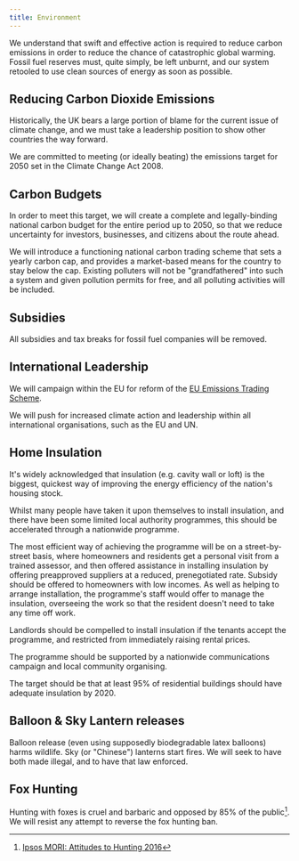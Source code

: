 ```yaml
---
title: Environment
---
```


We understand that swift and effective action is required to reduce carbon emissions
in order to reduce the chance of catastrophic global warming. Fossil fuel reserves
must, quite simply, be left unburnt, and our system retooled to use clean sources
of energy as soon as possible.

## Reducing Carbon Dioxide Emissions

Historically, the UK bears a large portion of blame for the current issue of climate change, and we must take a leadership
position to show other countries the way forward.

We are committed to meeting (or ideally beating) the emissions target for 2050 set in the Climate Change Act 2008.

## Carbon Budgets

In order to meet this target, we will create a complete and legally-binding national carbon
budget for the entire period up to 2050, so that we reduce uncertainty for investors, businesses,
and citizens about the route ahead.

We will introduce a functioning national carbon trading scheme that sets a yearly carbon cap, and provides a
market-based means for the country to stay below the cap. Existing polluters will not be "grandfathered" into
such a system and given pollution permits for free, and all polluting activities will be included.

## Subsidies

All subsidies and tax breaks for fossil fuel companies will be removed.

## International Leadership

We will campaign within the EU for reform of the [EU Emissions Trading Scheme](https://en.wikipedia.org/wiki/European_Union_Emission_Trading_Scheme).

We will push for increased climate action and leadership within all international organisations, such as the EU and UN.

## Home Insulation

It's widely acknowledged that insulation (e.g. cavity wall or loft) is the biggest, quickest way of improving the energy efficiency of the nation's housing stock.

Whilst many people have taken it upon themselves to install insulation, and there have been some limited local authority programmes, this should be accelerated through a nationwide programme.

The most efficient way of achieving the programme will be on a street-by-street basis, where homeowners and residents get a personal visit from a trained assessor, and then offered assistance in installing insulation by offering preapproved suppliers at a reduced, prenegotiated rate. Subsidy should be offered to homeowners with low incomes. As well as helping to arrange installation, the programme's staff would offer to manage the insulation, overseeing the work so that the resident doesn't need to take any time off work.

Landlords should be compelled to install insulation if the tenants accept the programme, and restricted from immediately raising rental prices.

The programme should be supported by a nationwide communications campaign and local community organising.

The target should be that at least 95% of residential buildings should have adequate insulation by 2020.

## Balloon & Sky Lantern releases

Balloon release (even using supposedly biodegradable latex balloons) harms wildlife. Sky (or "Chinese") lanterns start fires. We will seek to have both made illegal, and to have that law enforced.

## Fox Hunting

Hunting with foxes is cruel and barbaric and opposed by 85% of the public[^fox-hunting]. We will resist any attempt to reverse the fox hunting ban.

[^fox-hunting]: [Ipsos MORI: Attitudes to Hunting 2016](https://www.ipsos.com/ipsos-mori/en-uk/attitudes-hunting-2016)
